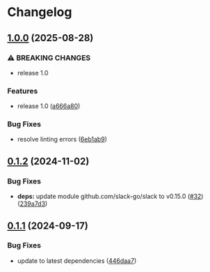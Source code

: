 # Changelog

## [1.0.0](https://github.com/Jmainguy/servmon/compare/v0.1.2...v1.0.0) (2025-08-28)


### ⚠ BREAKING CHANGES

* release 1.0

### Features

* release 1.0 ([a666a80](https://github.com/Jmainguy/servmon/commit/a666a8045fa6ff83b71ce3a7d923f1f6603d64e4))


### Bug Fixes

* resolve linting errors ([6eb1ab9](https://github.com/Jmainguy/servmon/commit/6eb1ab9688fb77933fdaa8c72f227d6d7f0bd442))

## [0.1.2](https://github.com/Jmainguy/servmon/compare/v0.1.1...v0.1.2) (2024-11-02)


### Bug Fixes

* **deps:** update module github.com/slack-go/slack to v0.15.0 ([#32](https://github.com/Jmainguy/servmon/issues/32)) ([239a7d3](https://github.com/Jmainguy/servmon/commit/239a7d3d6683a77ec962cddd7c076035d8e1d3fa))

## [0.1.1](https://github.com/Jmainguy/servmon/compare/v0.1.0...v0.1.1) (2024-09-17)


### Bug Fixes

* update to latest dependencies ([446daa7](https://github.com/Jmainguy/servmon/commit/446daa77ad5df5aa4a4c1a4e93aaa1d93dc9022b))
